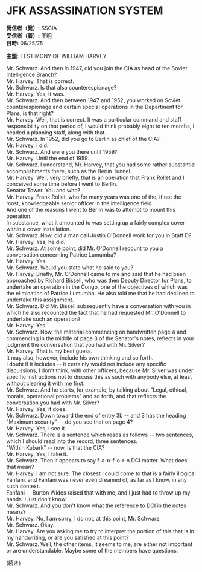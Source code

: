 # JFK ASSASSINATION SYSTEM

**発信者（発）:** SSCIA  
**受信者（着）:** 不明  
**日時:** 06/25/75  

**主題:** TESTIMONY OF WILLIAM HARVEY  

Mr. Schwarz. And then in 1947, did you join the CIA as head of the Soviet Intelligence Branch?  
Mr. Harvey. That is correct.  
Mr. Schwarz. Is that also counterespionage?  
Mr. Harvey. Yes, it was.  
Mr. Schwarz. And then between 1947 and 1952, you worked on Soviet counterespionage and certain special operations in the Department for Plans, is that right?  
Mr. Harvey. Well, that is correct. It was a particular command and staff responsibility on that period of, I would think probably eight to ten months, I headed a planning staff, along with that.  
Mr. Schwarz. In 1952, did you go to Berlin as chief of the CIA?  
Mr. Harvey. I did.  
Mr. Schwarz. And were you there until 1959?  
Mr. Harvey. Until the end of 1959.  
Mr. Schwarz. I understand, Mr. Harvey, that you had some rather substantial accomplishments there, such as the Berlin Tunnel.  
Mr. Harvey. Well, very briefly, that is an operation that Frank Rollet and I conceived some time before I went to Berlin.  
Senator Tower. You and who?  
Mr. Harvey. Frank Rollet, who for many years was one of the, if not the most, knowledgeable senior officer in the intelligence field.  
And one of the reasons I went to Berlin was to attempt to mount this operation.  
In substance, what it amounted to was setting up a fairly complex cover within a cover installation.  
Mr. Schwarz. Now, did a man call Justin O'Donnell work for you in Staff D?  
Mr. Harvey. Yes, he did.  
Mr. Schwarz. At some point, did Mr. O'Donnell recount to you a conversation concerning Patrice Lumumba?  
Mr. Harvey. Yes.  
Mr. Schwarz. Would you state what he said to you?  
Mr. Harvey. Briefly, Mr. O'Donnell came to me and said that he had been approached by Richard Bissell, who was then Deputy Director for Plans, to undertake an operation in the Congo, one of the objectives of which was the elimination of Patrice Lumumba. He also told me that he had declined to undertake this assignment.  
Mr. Schwarz. Did Mr. Bissell subsequently have a conversation with you in which he also recounted the fact that he had requested Mr. O'Donnell to undertake such an operation?  
Mr. Harvey. Yes.  
Mr. Schwarz. Now, the material commencing on handwritten page 4 and commencing in the middle of page 3 of the Senator's notes, reflects in your judgment the conversation that you had with Mr. Silver?  
Mr. Harvey. That is my best guess.  
It may also, however, include his own thinking and so forth.  
I doubt if it includes -- it certainly would not include any specific discussions, I don't think, with other officers, because Mr. Silver was under specific instructions not to discuss this as such with anybody else, at least without clearing it with me first.  
Mr. Schwarz. And he starts, for example, by talking about "Legal, ethical, morale, operational problems" and so forth, and that reflects the conversation you had with Mr. Silver?  
Mr. Harvey. Yes, it does.  
Mr. Schwarz. Down toward the end of entry 3b -- and 3 has the heading "Maximum security" -- do you see that on page 4?  
Mr. Harvey. Yes, I see it.  
Mr. Schwarz. There is a sentence which reads as follows -- two sentences, which I should read into the record, three sentences.  
"Within Kubark" -- now, is that the CIA?  
Mr. Harvey. Yes, I take it.  
Mr. Schwarz. Then it appears to say f-a-n-f-o-r-n DCI matter. What does that mean?  
Mr. Harvey. I am not sure. The closest I could come to that is a fairly illogical Fanfani, and Fanfani was never even dreamed of, as far as I know, in any such context.  
Fanfani -- Burton Wides raised that with me, and I just had to throw up my hands. I just don't know.  
Mr. Schwarz. And you don't know what the reference to DCI in the notes means?  
Mr. Harvey. No, I am sorry, I do not, at this point, Mr. Schwarz.  
Mr. Schwarz. Okay.  
Mr. Harvey. Are you asking me to try to interpret the portion of this that is in my handwriting, or are you satisfied at this point?  
Mr. Schwarz. Well, the other items, it seems to me, are either not important or are understandable. Maybe some of the members have questions.  

(続き)